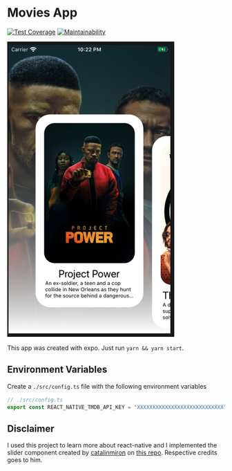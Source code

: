 # Movies App

[![Test Coverage](https://api.codeclimate.com/v1/badges/ee8eb5e3c3c32a2bb225/test_coverage)](https://codeclimate.com/github/nicolasmendonca/movie-app/test_coverage)
[![Maintainability](https://api.codeclimate.com/v1/badges/ee8eb5e3c3c32a2bb225/maintainability)](https://codeclimate.com/github/nicolasmendonca/movie-app/maintainability)

![screenshot](./assets/screenshot.png)

This app was created with expo. Just run `yarn && yarn start`.

## Environment Variables

Create a `./src/config.ts` file with the following environment variables

```ts
// ./src/config.ts
export const REACT_NATIVE_TMDB_API_KEY = "XXXXXXXXXXXXXXXXXXXXXXXXXXXX";
```

## Disclaimer

I used this project to learn more about react-native and I implemented the slider component created by [catalinmiron](https://github.com/catalinmiron) on [this repo](https://github.com/catalinmiron/react-native-movie-2.0-carousel). Respective credits goes to him.
